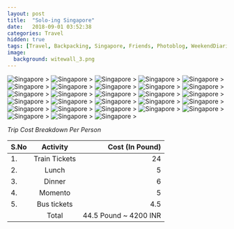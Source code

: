 ```yaml
---
layout: post
title:  "Solo-ing Singapore"
date:   2018-09-01 03:52:38
categories: Travel
hidden: true
tags: [Travel, Backpacking, Singapore, Friends, Photoblog, WeekendDiaries]
image:
  background: witewall_3.png
---
```

<img src="https://i.imgur.com/P78GAoI.jpg" alt="Singapore">
>

<img src="https://i.imgur.com/I6BPw3x.jpg" alt="Singapore">
>

<img src="https://i.imgur.com/M4vCP3R.jpg" alt="Singapore">
>

<img src="https://i.imgur.com/IckxUpK.jpg" alt="Singapore">
>

<img src="https://i.imgur.com/MK94yAW.jpg" alt="Singapore">
>

<img src="https://i.imgur.com/ruUD8Z3.jpg" alt="Singapore">
>

<img src="https://i.imgur.com/3tbzmmC.jpg" alt="Singapore">
>

<img src="https://i.imgur.com/rowzyQ4.jpg" alt="Singapore">
>

<img src="https://i.imgur.com/y9vj6BM.jpg" alt="Singapore">
>

<img src="https://i.imgur.com/DqcQnGS.jpg" alt="Singapore">
>

<img src="https://i.imgur.com/VsJyLZT.jpg" alt="Singapore">
>

<img src="https://i.imgur.com/y6aouxL.jpg" alt="Singapore">
>

<img src="https://i.imgur.com/zL06eDD.jpg" alt="Singapore">
>

<img src="https://i.imgur.com/U7SSaov.jpg" alt="Singapore">
>

<img src="https://i.imgur.com/AL8z2ug.jpg" alt="Singapore">
>

<img src="https://i.imgur.com/S2LQsPR.jpg" alt="Singapore">
>

<img src="https://i.imgur.com/5LJt51p.jpg" alt="Singapore">
>

<img src="https://i.imgur.com/5QCg0sA.jpg" alt="Singapore">
>

<img src="https://i.imgur.com/24uGJCi.jpg" alt="Singapore">
>

<img src="https://i.imgur.com/7LJPwJv.jpg" alt="Singapore">
>

<img src="https://i.imgur.com/54L42wO.jpg" alt="Singapore">
>

<img src="https://i.imgur.com/RDkJcBV.jpg" alt="Singapore">
>

<img src="https://i.imgur.com/38Z1t5z.jpg" alt="Singapore">
>

<img src="https://i.imgur.com/oV4vHuD.jpg" alt="Singapore">
>

<img src="https://i.imgur.com/FN1jWUR.jpg" alt="Singapore">
>

<img src="https://i.imgur.com/mt7tXTa.jpg" alt="Singapore">
>

<img src="https://i.imgur.com/ULS7dY6.jpg" alt="Singapore">
>

<img src="https://i.imgur.com/SLOJ2aI.jpg" alt="Singapore">
>



*Trip Cost Breakdown Per Person*

| S.No | Activity|Cost (In Pound) |
|:----------|:----------:|-:|
| 1.      | Train Tickets      |24|
| 2.      | Lunch      |5|
| 3.      | Dinner      |6|
| 4.      | Momento      |5|
| 5.      | Bus tickets      |4.5|
||Total| 44.5 Pound  ~ 4200 INR|
